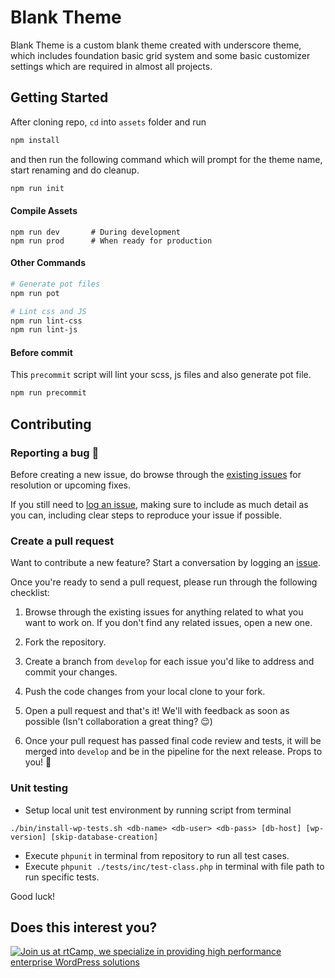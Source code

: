 Blank Theme
===

Blank Theme is a custom blank theme created with underscore theme, which includes foundation basic grid system and some basic customizer settings which are required in almost all projects.



Getting Started
---------------

After cloning repo, `cd` into `assets` folder and run

```bash
npm install
```

and then run the following command which will prompt for the theme name, start renaming and do cleanup.

```bash
npm run init
```



#### Compile Assets

```
npm run dev       # During development
npm run prod      # When ready for production
```



#### Other Commands

```bash
# Generate pot files
npm run pot

# Lint css and JS
npm run lint-css 
npm run lint-js
```



#### Before commit

This `precommit` script will lint your scss, js files and also generate pot file.

```bash
npm run precommit
```


## Contributing

### Reporting a bug 🐞

Before creating a new issue, do browse through the [existing issues](https://github.com/rtCamp/blank-theme/issues) for resolution or upcoming fixes. 

If you still need to [log an issue](https://github.com/rtCamp/blank-theme/issues/new), making sure to include as much detail as you can, including clear steps to reproduce your issue if possible.

### Create a pull request

Want to contribute a new feature? Start a conversation by logging an [issue](https://github.com/rtCamp/blank-theme/issues).

Once you're ready to send a pull request, please run through the following checklist:

1. Browse through the existing issues for anything related to what you want to work on. If you don't find any related issues, open a new one.

1. Fork the repository.

1. Create a branch from `develop` for each issue you'd like to address and commit your changes.

1. Push the code changes from your local clone to your fork.

1. Open a pull request and that's it! We'll with feedback as soon as possible (Isn't collaboration a great thing? 😌)

1. Once your pull request has passed final code review and tests, it will be merged into `develop` and be in the pipeline for the next release. Props to you! 🎉

### Unit testing

- Setup local unit test environment by running script from terminal

```./bin/install-wp-tests.sh <db-name> <db-user> <db-pass> [db-host] [wp-version] [skip-database-creation]```
- Execute `phpunit` in terminal from repository to run all test cases.
- Execute `phpunit ./tests/inc/test-class.php` in terminal with file path to run specific tests.


Good luck!

Does this interest you?
---------------
<a href="https://rtcamp.com/"><img src="https://rtcamp.com/wp-content/uploads/2019/04/github-banner@2x.png" alt="Join us at rtCamp, we specialize in providing high performance enterprise WordPress solutions"></a>
